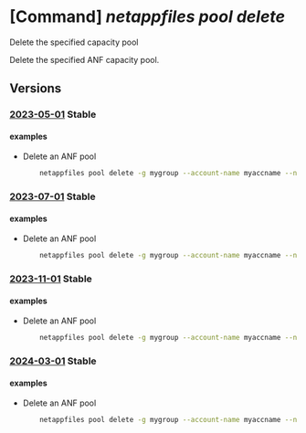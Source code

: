 # [Command] _netappfiles pool delete_

Delete the specified capacity pool

Delete the specified ANF capacity pool.

## Versions

### [2023-05-01](/Resources/mgmt-plane/L3N1YnNjcmlwdGlvbnMve30vcmVzb3VyY2Vncm91cHMve30vcHJvdmlkZXJzL21pY3Jvc29mdC5uZXRhcHAvbmV0YXBwYWNjb3VudHMve30vY2FwYWNpdHlwb29scy97fQ==/2023-05-01.xml) **Stable**

<!-- mgmt-plane /subscriptions/{}/resourcegroups/{}/providers/microsoft.netapp/netappaccounts/{}/capacitypools/{} 2023-05-01 -->

#### examples

- Delete an ANF pool
    ```bash
        netappfiles pool delete -g mygroup --account-name myaccname --name mypoolname
    ```

### [2023-07-01](/Resources/mgmt-plane/L3N1YnNjcmlwdGlvbnMve30vcmVzb3VyY2Vncm91cHMve30vcHJvdmlkZXJzL21pY3Jvc29mdC5uZXRhcHAvbmV0YXBwYWNjb3VudHMve30vY2FwYWNpdHlwb29scy97fQ==/2023-07-01.xml) **Stable**

<!-- mgmt-plane /subscriptions/{}/resourcegroups/{}/providers/microsoft.netapp/netappaccounts/{}/capacitypools/{} 2023-07-01 -->

#### examples

- Delete an ANF pool
    ```bash
        netappfiles pool delete -g mygroup --account-name myaccname --name mypoolname
    ```

### [2023-11-01](/Resources/mgmt-plane/L3N1YnNjcmlwdGlvbnMve30vcmVzb3VyY2Vncm91cHMve30vcHJvdmlkZXJzL21pY3Jvc29mdC5uZXRhcHAvbmV0YXBwYWNjb3VudHMve30vY2FwYWNpdHlwb29scy97fQ==/2023-11-01.xml) **Stable**

<!-- mgmt-plane /subscriptions/{}/resourcegroups/{}/providers/microsoft.netapp/netappaccounts/{}/capacitypools/{} 2023-11-01 -->

#### examples

- Delete an ANF pool
    ```bash
        netappfiles pool delete -g mygroup --account-name myaccname --name mypoolname
    ```

### [2024-03-01](/Resources/mgmt-plane/L3N1YnNjcmlwdGlvbnMve30vcmVzb3VyY2Vncm91cHMve30vcHJvdmlkZXJzL21pY3Jvc29mdC5uZXRhcHAvbmV0YXBwYWNjb3VudHMve30vY2FwYWNpdHlwb29scy97fQ==/2024-03-01.xml) **Stable**

<!-- mgmt-plane /subscriptions/{}/resourcegroups/{}/providers/microsoft.netapp/netappaccounts/{}/capacitypools/{} 2024-03-01 -->

#### examples

- Delete an ANF pool
    ```bash
        netappfiles pool delete -g mygroup --account-name myaccname --name mypoolname
    ```
